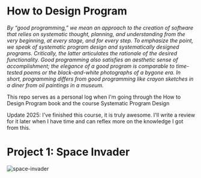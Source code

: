 # How to Design Program
*By “good programming,” we mean an approach to the creation of software that relies on systematic thought, planning, and understanding from the very beginning, at every stage, and for every step. To emphasize the point, we speak of systematic program design and systematically designed programs. Critically, the latter articulates the rationale of the desired functionality. Good programming also satisfies an aesthetic sense of accomplishment; the elegance of a good program is comparable to time-tested poems or the black-and-white photographs of a bygone era. In short, programming differs from good programming like crayon sketches in a diner from oil paintings in a museum.*
<br>

This repo serves as a personal log when I'm going through the How to Design Program book and the course Systematic Program Design
<br>

Update 2025: I've finished this course, it is truly awesome. I'll write a review for it later when I have time and can reflex more on the knowledge I got from this.
# Project 1: Space Invader
![space-invader](https://github.com/user-attachments/assets/859dbf7c-8e05-4076-89ea-5f7eb47042b3)
